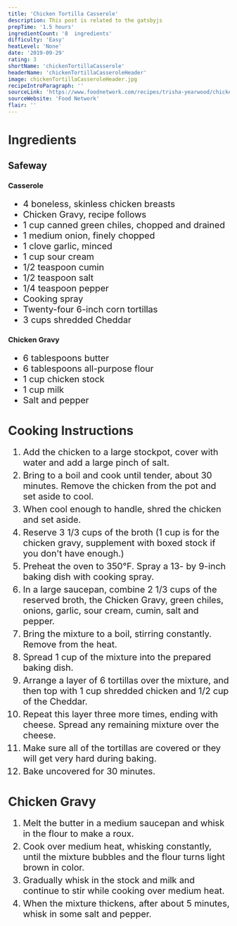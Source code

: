 ```yaml
---
title: 'Chicken Tortilla Casserole'
description: This post is related to the gatsbyjs
prepTime: '1.5 hours'
ingredientCount: '8  ingredients'
difficulty: 'Easy'
heatLevel: 'None'
date: '2019-09-29'
rating: 3
shortName: 'chickenTortillaCasserole'
headerName: 'chickenTortillaCasseroleHeader'
image: chickenTortillaCasseroleHeader.jpg
recipeIntroParagraph: ''
sourceLink: 'https://www.foodnetwork.com/recipes/trisha-yearwood/chicken-tortilla-casserole-recipe-3381471'
sourceWebsite: 'Food Network'
flair: ''
---
```


<h1 style="color: #2B2B2B;">Ingredients</h1>

<h2>Safeway</h2>

<h3>Casserole</h3>
<ul style="font-size: 20px;">
    <li>4 boneless, skinless chicken breasts</li>
    <li>Chicken Gravy, recipe follows</li>
    <li>1 cup canned green chiles, chopped and drained</li>
    <li>1 medium onion, finely chopped</li>
    <li>1 clove garlic, minced</li>
    <li>1 cup sour cream</li>
    <li>1/2 teaspoon cumin</li>
    <li>1/2 teaspoon salt</li>
    <li>1/4 teaspoon pepper</li>
    <li>Cooking spray</li>
    <li>Twenty-four 6-inch corn tortillas</li>
    <li>3 cups shredded Cheddar</li>
</ul>

<h3>Chicken Gravy</h3>
<ul style="font-size: 20px;">
    <li>6 tablespoons butter</li>
    <li>6 tablespoons all-purpose flour</li>
    <li>1 cup chicken stock</li>
    <li>1 cup milk</li>
    <li>Salt and pepper</li>
</ul>

<h1 style="color: #2B2B2B; margin-top: 40px;">Cooking Instructions</h1>
<ol style="font-size: 20px" className="cookingInstructionsOL">
    <li style="margin: 5px 0;">Add the chicken to a large stockpot, cover with water and add a large pinch of salt.</li>
    <li style="margin: 5px 0;">Bring to a boil and cook until tender, about 30 minutes. Remove the chicken from the pot and set aside to cool.</li>
    <li style="margin: 5px 0;">When cool enough to handle, shred the chicken and set aside.</li>
    <li style="margin: 5px 0;">Reserve 3 1/3 cups of the broth (1 cup is for the chicken gravy, supplement with boxed stock if you don't have enough.)</li>
    <li style="margin: 5px 0;">Preheat the oven to 350°F. Spray a 13- by 9-inch baking dish with cooking spray.</li>
    <li style="margin: 5px 0;">In a large saucepan, combine 2 1/3 cups of the reserved broth, the Chicken Gravy, green chiles, onions, garlic, sour cream, cumin, salt and pepper.</li>
    <li style="margin: 5px 0;">Bring the mixture to a boil, stirring constantly. Remove from the heat.</li>
    <li style="margin: 5px 0;">Spread 1 cup of the mixture into the prepared baking dish.</li>
    <li style="margin: 5px 0;">Arrange a layer of 6 tortillas over the mixture, and then top with 1 cup shredded chicken and 1/2 cup of the Cheddar.</li>
    <li style="margin: 5px 0;">Repeat this layer three more times, ending with cheese. Spread any remaining mixture over the cheese.</li>
    <li style="margin: 5px 0;">Make sure all of the tortillas are covered or they will get very hard during baking.</li>
    <li style="margin: 5px 0;">Bake uncovered for 30 minutes.</li>
</ol>

<h1 style="color: #2B2B2B; margin-top: 40px;">Chicken Gravy</h1>
<ol style="font-size: 20px" className="cookingInstructionsOL">
    <li style="margin: 5px 0;">Melt the butter in a medium saucepan and whisk in the flour to make a roux.</li>
    <li style="margin: 5px 0;">Cook over medium heat, whisking constantly, until the mixture bubbles and the flour turns light brown in color.</li>
    <li style="margin: 5px 0;">Gradually whisk in the stock and milk and continue to stir while cooking over medium heat.</li>
    <li style="margin: 5px 0;">When the mixture thickens, after about 5 minutes, whisk in some salt and pepper.</li>
</ol>
